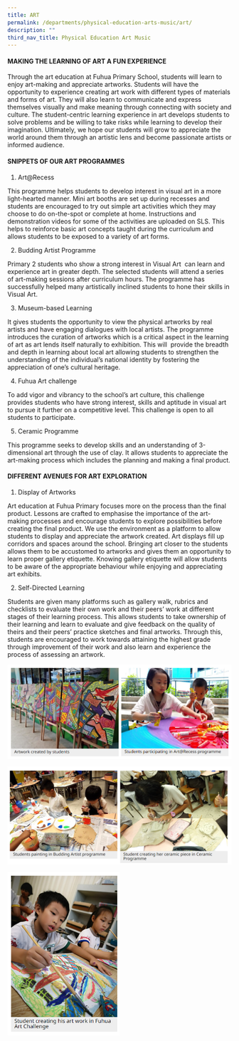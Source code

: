 ```yaml
---
title: ART
permalink: /departments/physical-education-arts-music/art/
description: ""
third_nav_title: Physical Education Art Music
---
```

#### **MAKING THE LEARNING OF ART A FUN EXPERIENCE**


  

Through the art education at Fuhua Primary School, students will learn to enjoy art-making and appreciate artworks. Students will have the opportunity to experience creating art work with different types of materials and forms of art. They will also learn to communicate and express themselves visually and make meaning through connecting with society and culture. The student-centric learning experience in art develops students to solve problems and be willing to take risks while learning to develop their imagination. Ultimately, we hope our students will grow to appreciate the world around them through an artistic lens and become passionate artists or informed audience.

  

#### **SNIPPETS OF OUR ART PROGRAMMES**


1) Art@Recess&nbsp;

This programme helps students to develop interest in visual art in a more light-hearted manner. Mini art booths are set up during recesses and students are encouraged to try out simple art activities which they may choose to do on-the-spot or complete at home. Instructions and demonstration videos for some of the activities are uploaded on SLS. This helps to reinforce basic art concepts taught during the curriculum and allows students to be exposed to a variety of art forms.&nbsp;

  

2) Budding Artist Programme

Primary 2 students who show a strong interest in Visual Art&nbsp; can learn and experience art in greater depth. The selected students will attend a series of art-making sessions after curriculum hours. The programme has successfully helped many artistically inclined students to hone their skills in Visual Art.

  

3) Museum-based Learning

It gives students the opportunity to view the physical artworks by real artists and have engaging dialogues with local artists. The programme introduces the curation of artworks which is a critical aspect in the learning of art as art lends itself naturally to exhibition. This will&nbsp; provide the breadth and depth in learning about local art allowing students to strengthen the understanding of the individual’s national identity by fostering the appreciation of one’s cultural heritage.&nbsp;

  

4) Fuhua Art challenge

To add vigor and vibrancy to the school’s art culture, this challenge provides students who have strong interest, skills and aptitude in visual art to pursue it further on a competitive level. This challenge is open to all students to participate.&nbsp;

  

5) Ceramic Programme

This programme seeks to develop skills and an understanding of 3-dimensional art through the use of clay. It allows students to appreciate the art-making process which includes the planning and making a final product.

  

#### **DIFFERENT AVENUES FOR ART EXPLORATION**


1) Display of Artworks

  

Art education at Fuhua Primary focuses more on the process than the final product. Lessons are crafted to emphasise the importance of the art-making processes and encourage students to explore possibilities before creating the final product. We use the environment as a platform to allow students to display and appreciate the artwork created. Art displays fill up corridors and spaces around the school. Bringing art closer to the students allows them to be accustomed to artworks and gives them an opportunity to learn proper gallery etiquette. Knowing gallery etiquette will allow students to be aware of the appropriate behaviour while enjoying and appreciating art exhibits.&nbsp;

  

2) Self-Directed Learning

  

Students are given many platforms such as gallery walk, rubrics and checklists to evaluate their own work and their peers’ work at different stages of their learning process. This allows students to take ownership of their learning and learn to evaluate and give feedback on the quality of theirs and their peers’ practice sketches and final artworks. Through this, students are encouraged to work towards attaining the highest grade through improvement of their work and also learn and experience the process of assessing an artwork.

![](/images/Fuhua%20Experience/Teaching%20and%20Learning%20@%20Fuhua/Departments/Physical%20Education%20Arts%20Music/ART/A1.png)

![](/images/Fuhua%20Experience/Teaching%20and%20Learning%20@%20Fuhua/Departments/Physical%20Education%20Arts%20Music/ART/A2.png)

<img style="width:50%;height:50%" src="/images/Fuhua%20Experience/Teaching%20and%20Learning%20@%20Fuhua/Departments/Physical%20Education%20Arts%20Music/ART/A3.png">